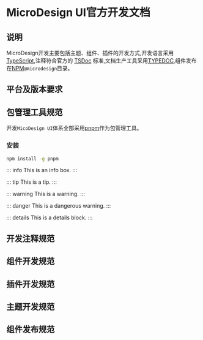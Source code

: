 <!--
 * @Author: luyb luyb@xunzhaotech.com
 * @Date: 2022-12-04 13:39:26
 * @LastEditors: luyb luyb@xunzhaotech.com
 * @LastEditTime: 2022-12-04 14:05:01
 * @FilePath: \micro-design-layout\docs\guide\index.md
 * @Description: 这是默认设置,请设置`customMade`, 打开koroFileHeader查看配置 进行设置: https://github.com/OBKoro1/koro1FileHeader/wiki/%E9%85%8D%E7%BD%AE
-->
# MicroDesign UI官方开发文档
## 说明
MicroDesign开发主要包括主题、组件、插件的开发方式,开发语言采用[TypeScript](https://www.typescriptlang.org/),注释符合官方的 [TSDoc](https://tsdoc.org/) 标准,文档生产工具采用[TYPEDOC](https://typedoc.org/guides/installation/),组件发布在[NPM](https://www.npmjs.com/)`@microdesign`目录。
## 平台及版本要求

## 包管理工具规范
开发`MicoDesign UI`体系全部采用[pnpm](https://pnpm.io/zh/motivation)作为包管理工具。
### 安装
```sh
npm install -g pnpm
```
::: info
This is an info box.
:::

::: tip
This is a tip.
:::

::: warning
This is a warning.
:::

::: danger
This is a dangerous warning.
:::

::: details
This is a details block.
:::

## 开发注释规范
## 组件开发规范
## 插件开发规范
## 主题开发规范
## 组件发布规范